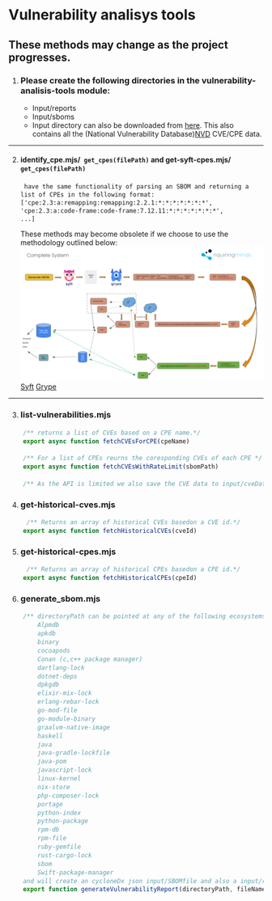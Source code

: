 # Vulnerability analisys tools

## These methods may change as the project progresses.

1. ### Please create the following directories in the vulnerability-analisis-tools module:
   - Input/reports
   - Input/sboms
   - Input directory can also be downloaded from [here](https://drive.google.com/file/d/1ZMkhTns-AoLhxtAgQsrHxHtBQi-69bDy/view?usp=sharing). This also contains all the (National Vulnerability Database)[NVD](https://nvd.nist.gov/) CVE/CPE data.

---

2.  #### identify_cpe.mjs/` get_cpes(filePath)` and get-syft-cpes.mjs/ `get_cpes(filePath)`
         have the same functionality of parsing an SBOM and returning a list of CPEs in the following format:
        ['cpe:2.3:a:remapping:remapping:2.2.1:*:*:*:*:*:*:*',
        'cpe:2.3:a:code-frame:code-frame:7.12.11:*:*:*:*:*:*:*',
        ...]
    These methods may become obsolete if we choose to use the methodology outlined below:
    ![Example Image](./images/complete_system.png)
    [Syft](https://github.com/anchore/syft/tree/main)
    [Grype](https://github.com/anchore/grype/blob/main/README.md)

---

3. ### list-vulnerabilities.mjs

```javascript
    /** returns a list of CVEs based on a CPE name.*/
    export async function fetchCVEsForCPE(cpeName)

    /** For a list of CPEs reurns the coresponding CVEs of each CPE */
    export async function fetchCVEsWithRateLimit(sbomPath)

    /** As the API is limited we also save the CVE data to input/cveData.json for later use.*/
```

4. ### get-historical-cves.mjs

```javascript
     /** Returns an array of historical CVEs basedon a CVE id.*/
    export async function fetchHistoricalCVEs(cveId)
```

5. ### get-historical-cpes.mjs

```javascript
     /** Returns an array of historical CPEs basedon a CPE id.*/
    export async function fetchHistoricalCPEs(cpeId)
```

6. ### generate_sbom.mjs

```javascript
    /** directoryPath can be pointed at any of the following ecosystems
        Alpmdb
        apkdb
        binary
        cocoapods
        Conan (c,c++ package manager)
        dartlang-lock
        dotnet-deps
        dpkgdb
        elixir-mix-lock
        erlang-rebar-lock
        go-mod-file
        go-module-binary
        graalvm-native-image
        haskell
        java
        java-gradle-lockfile
        java-pom
        javascript-lock
        linux-kernel
        nix-store
        php-composer-lock
        portage
        python-index
        python-package
        rpm-db
        rpm-file
        ruby-gemfile
        rust-cargo-lock
        sbom
        Swift-package-manager
    and will create an cycloneDx json input/SBOMfile and also a input/reports/vulnerability_report_fileName */
    export function generateVulnerabilityReport(directoryPath, fileName)
```
